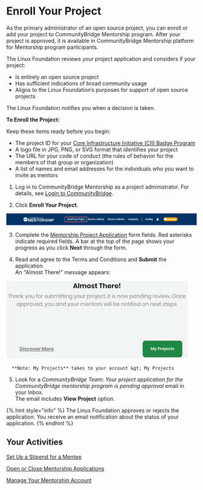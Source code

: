 # Enroll Your Project

As the primary administrator of an open source project, you can enroll or add your project to CommunityBridge Mentorship program. After your project is approved, it is available in CommunityBridge Mentorship platform for Mentorship program participants.

The Linux Foundation reviews your project application and considers if your project:

* Is entirely an open source project
* Has sufficient indications of broad community usage
* Aligns to the Linux Foundation’s purposes for support of open source projects

The Linux Foundation notifies you when a decision is taken.

**To Enroll the Project:** 

Keep these items ready before you begin:

* The project ID for your [Core Infrastructure Initiative \(CII\) Badge Program](https://www.coreinfrastructure.org/programs/badge-program/)
*  A logo file in JPG, PNG, or SVG format that identifies your project
* The URL for your code of conduct \(the rules of behavior for the members of that group or organization\)
* A list of names and email addresses for the individuals who you want to invite as mentors

1. Log in to CommunityBridge Mentorship as a project administrator. For details, see [Login to CommunityBridge](../../../user-profile/log-in-to-communitybridge/).

2. Click **Enroll Your Project**.

![](../../../../.gitbook/assets/enroll-your-project-screen.png)

3. Complete the [Mentorship Project Application](mentorship-project-application.md) form fields. Red asterisks indicate required fields. A bar at the top of the page shows your progress as you click **Next** through the form.

4. Read and agree to the Terms and Conditions and **Submit** the application.  
An "Almost There!" message appears:

![](../../../../.gitbook/assets/7418710.png)

      **Note: My Projects** takes to your account &gt; My Projects

5. Look for a _CommunityBridge Team: Your project application for the CommunityBridge mentorship program is pending approval_ email in your Inbox.  
The email includes **View Project** option.

{% hint style="info" %}
The Linux Foundation approves or rejects the application. You receive an email notification about the status of your application.
{% endhint %}

## Your Activities <a id="EnrollYourProject-YourActivities"></a>

[Set Up a Stipend for a Mentee](../../../communitybridge-funding/mentorship-program/set-up-a-stipend-for-a-mentee.md)

[Open or Close Mentorship Applications](../open-or-close-mentorship-applications.md)

[Manage Your Mentorship Account](../manage-your-mentorship-account.md)

